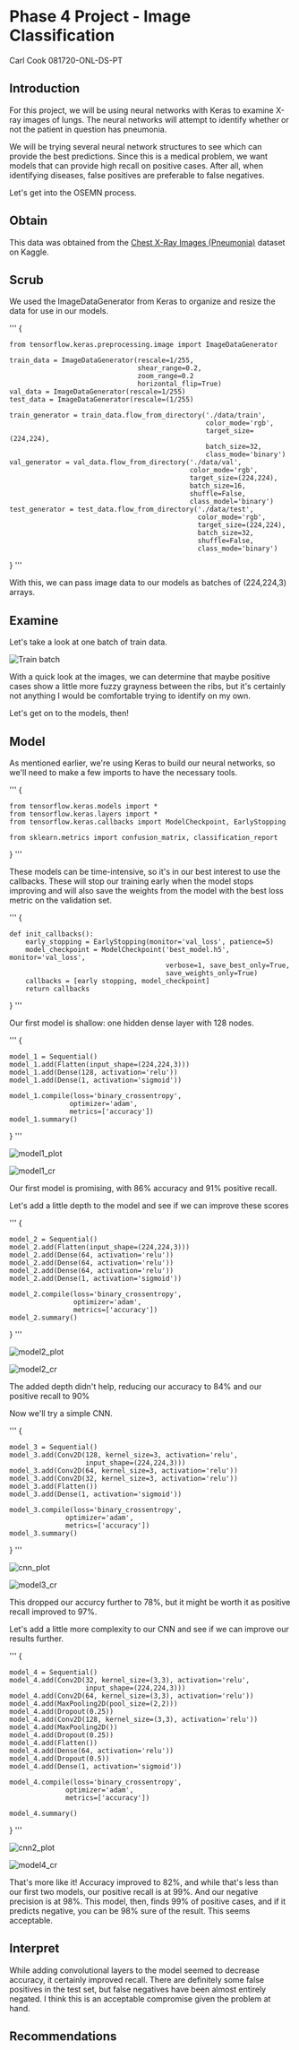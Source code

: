 # Phase 4 Project - Image Classification

Carl Cook
081720-ONL-DS-PT


## Introduction

For this project, we will be using neural networks with Keras to examine X-ray
images of lungs. The neural networks will attempt to identify whether or not 
the patient in question has pneumonia.

We will be trying several neural network structures to see which can provide
the best predictions. Since this is a medical problem, we want models that can
provide high recall on positive cases. After all, when identifying diseases,
false positives are preferable to false negatives.

Let's get into the OSEMN process.


## Obtain

This data was obtained from the [Chest X-Ray Images (Pneumonia)](https://www.kaggle.com/paultimothymooney/chest-xray-pneumonia)
dataset on Kaggle.


## Scrub

We used the ImageDataGenerator from Keras to organize and resize the data for
use in our models.

'''
{

    from tensorflow.keras.preprocessing.image import ImageDataGenerator

    train_data = ImageDataGenerator(rescale=1/255,
                                    shear_range=0.2,
                                    zoom_range=0.2
                                    horizontal_flip=True)
    val_data = ImageDataGenerator(rescale=1/255)
    test_data = ImageDataGenerator(rescale=(1/255)

    train_generator = train_data.flow_from_directory('./data/train',
                                                     color_mode='rgb',
                                                     target_size=(224,224),
                                                     batch_size=32,
                                                     class_mode='binary')
    val_generator = val_data.flow_from_directory('./data/val',
                                                 color_mode='rgb',
                                                 target_size=(224,224),
                                                 batch_size=16,
                                                 shuffle=False,
                                                 class_model='binary')
    test_generator = test_data.flow_from_directory('./data/test',
                                                   color_mode='rgb',
                                                   target_size=(224,224),
                                                   batch_size=32,
                                                   shuffle=False,
                                                   class_mode='binary')
                                                   
}
'''

With this, we can pass image data to our models as batches of (224,224,3) arrays.


## Examine

Let's take a look at one batch of train data.

![Train batch](./images/data_preview.png)

With a quick look at the images, we can determine that maybe positive cases
show a little more fuzzy grayness between the ribs, but it's certainly not
anything I would be comfortable trying to identify on my own.

Let's get on to the models, then!


## Model

As mentioned earlier, we're using Keras to build our neural networks, so we'll
need to make a few imports to have the necessary tools.

'''
{

    from tensorflow.keras.models import *
    from tensorflow.keras.layers import *
    from tensorflow.keras.callbacks import ModelCheckpoint, EarlyStopping

    from sklearn.metrics import confusion_matrix, classification_report
    
}
'''

These models can be time-intensive, so it's in our best interest to use the
callbacks. These will stop our training early when the model stops improving
and will also save the weights from the model with the best loss metric on the
validation set.

'''
{

    def init_callbacks():
        early_stopping = EarlyStopping(monitor='val_loss', patience=5)
        model_checkpoint = ModelCheckpoint('best_model.h5', monitor='val_loss',
                                           verbose=1, save_best_only=True,
                                           save_weights_only=True)
        callbacks = [early stopping, model_checkpoint]
        return callbacks
        
}
'''

Our first model is shallow: one hidden dense layer with 128 nodes.

'''
{

    model_1 = Sequential()
    model_1.add(Flatten(input_shape=(224,224,3)))
    model_1.add(Dense(128, activation='relu'))
    model_1.add(Dense(1, activation='sigmoid'))

    model_1.compile(loss='binary_crossentropy',
                   optimizer='adam',
                   metrics=['accuracy'])
    model_1.summary()
    
}
'''

![model1_plot](./images/model1_plot.png)

![model1_cr](./images/model1_cr.png)

Our first model is promising, with 86% accuracy and 91% positive recall.

Let's add a little depth to the model and see if we can improve these scores

'''
{

    model_2 = Sequential()
    model_2.add(Flatten(input_shape=(224,224,3)))
    model_2.add(Dense(64, activation='relu'))
    model_2.add(Dense(64, activation='relu'))
    model_2.add(Dense(64, activation='relu'))
    model_2.add(Dense(1, activation='sigmoid'))

    model_2.compile(loss='binary_crossentropy',
                    optimizer='adam',
                    metrics=['accuracy'])
    model_2.summary()
    
}
'''

![model2_plot](./images/model2_plot.png)

![model2_cr](./images/model2_cr.png)

The added depth didn't help, reducing our accuracy to 84% and our positive
recall to 90%

Now we'll try a simple CNN.

'''
{

    model_3 = Sequential()
    model_3.add(Conv2D(128, kernel_size=3, activation='relu',
                       input_shape=(224,224,3)))
    model_3.add(Conv2D(64, kernel_size=3, activation='relu'))
    model_3.add(Conv2D(32, kernel_size=3, activation='relu'))
    model_3.add(Flatten())
    model_3.add(Dense(1, activation='sigmoid'))

    model_3.compile(loss='binary_crossentropy',
                  optimizer='adam',
                  metrics=['accuracy'])
    model_3.summary()
    
}
'''

![cnn_plot](./images/cnn_plot.png)

![model3_cr](./images/model3_cr.png)

This dropped our accurcy further to 78%, but it might be worth it as
positive recall improved to 97%.

Let's add a little more complexity to our CNN and see if we can improve our
results further.

'''
{

    model_4 = Sequential()
    model_4.add(Conv2D(32, kernel_size=(3,3), activation='relu',
                       input_shape=(224,224,3)))
    model_4.add(Conv2D(64, kernel_size=(3,3), activation='relu'))
    model_4.add(MaxPooling2D(pool_size=(2,2)))
    model_4.add(Dropout(0.25))
    model_4.add(Conv2D(128, kernel_size=(3,3), activation='relu'))
    model_4.add(MaxPooling2D())
    model_4.add(Dropout(0.25))
    model_4.add(Flatten())
    model_4.add(Dense(64, activation='relu'))
    model_4.add(Dropout(0.5))
    model_4.add(Dense(1, activation='sigmoid'))

    model_4.compile(loss='binary_crossentropy',
                  optimizer='adam',
                  metrics=['accuracy'])

    model_4.summary()
    
}
'''

![cnn2_plot](./images/cnn2_plot.png)

![model4_cr](./images/model4_cr.png)

That's more like it! Accuracy improved to 82%, and while that's less than our
first two models, our positive recall is at 99%. And our negative precision is
at 98%. This model, then, finds 99% of positive cases, and if it predicts
negative, you can be 98% sure of the result. This seems acceptable.


## Interpret

While adding convolutional layers to the model seemed to decrease accuracy,
it certainly improved recall. There are definitely some false positives in the
test set, but false negatives have been almost entirely negated. I think this
is an acceptable compromise given the problem at hand.


## Recommendations

